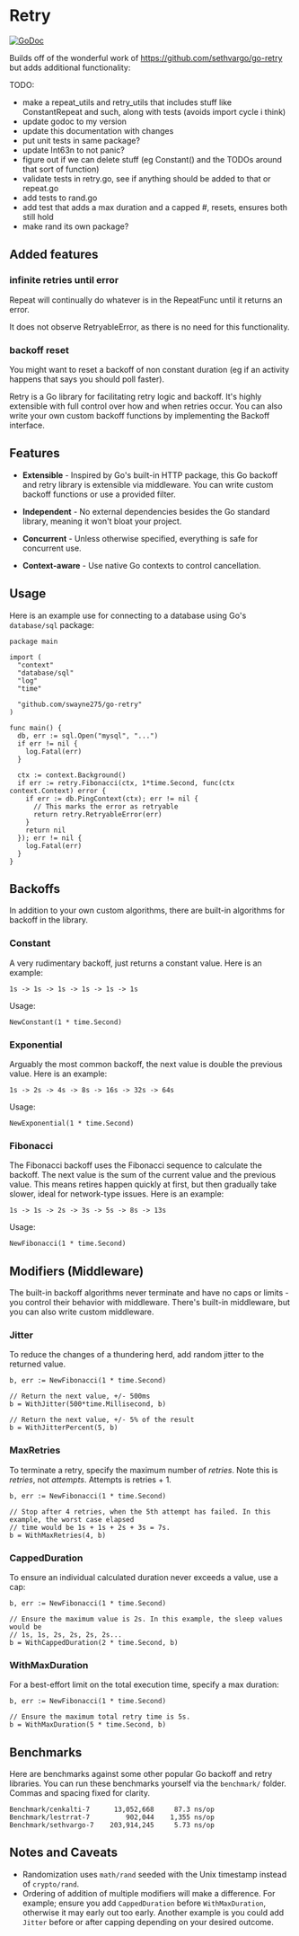 # Retry

[![GoDoc](https://img.shields.io/badge/go-documentation-blue.svg?style=flat-square)](https://pkg.go.dev/mod/github.com/swayne275/go-retry)

Builds off of the wonderful work of https://github.com/sethvargo/go-retry but adds additional functionality:

TODO:
- make a repeat_utils and retry_utils that includes stuff like ConstantRepeat and such, along with tests (avoids import cycle i think)
- update godoc to my version
- update this documentation with changes
- put unit tests in same package?
- update Int63n to not panic?
- figure out if we can delete stuff (eg Constant() and the TODOs around that sort of function)
- validate tests in retry.go, see if anything should be added to that or repeat.go
- add tests to rand.go
- add test that adds a max duration and a capped #, resets, ensures both still hold
- make rand its own package?

## Added features

### infinite retries until error
Repeat will continually do whatever is in the RepeatFunc until it returns an error.

It does not observe RetryableError, as there is no need for this functionality.

### backoff reset
You might want to reset a backoff of non constant duration (eg if an activity happens that
says you should poll faster).

Retry is a Go library for facilitating retry logic and backoff. It's highly
extensible with full control over how and when retries occur. You can also write
your own custom backoff functions by implementing the Backoff interface.

## Features

- **Extensible** - Inspired by Go's built-in HTTP package, this Go backoff and
  retry library is extensible via middleware. You can write custom backoff
  functions or use a provided filter.

- **Independent** - No external dependencies besides the Go standard library,
  meaning it won't bloat your project.

- **Concurrent** - Unless otherwise specified, everything is safe for concurrent
  use.

- **Context-aware** - Use native Go contexts to control cancellation.

## Usage

Here is an example use for connecting to a database using Go's `database/sql`
package:

```golang
package main

import (
  "context"
  "database/sql"
  "log"
  "time"

  "github.com/swayne275/go-retry"
)

func main() {
  db, err := sql.Open("mysql", "...")
  if err != nil {
    log.Fatal(err)
  }

  ctx := context.Background()
  if err := retry.Fibonacci(ctx, 1*time.Second, func(ctx context.Context) error {
    if err := db.PingContext(ctx); err != nil {
      // This marks the error as retryable
      return retry.RetryableError(err)
    }
    return nil
  }); err != nil {
    log.Fatal(err)
  }
}
```

## Backoffs

In addition to your own custom algorithms, there are built-in algorithms for
backoff in the library.

### Constant

A very rudimentary backoff, just returns a constant value. Here is an example:

```text
1s -> 1s -> 1s -> 1s -> 1s -> 1s
```

Usage:

```golang
NewConstant(1 * time.Second)
```

### Exponential

Arguably the most common backoff, the next value is double the previous value.
Here is an example:

```text
1s -> 2s -> 4s -> 8s -> 16s -> 32s -> 64s
```

Usage:

```golang
NewExponential(1 * time.Second)
```

### Fibonacci

The Fibonacci backoff uses the Fibonacci sequence to calculate the backoff. The
next value is the sum of the current value and the previous value. This means
retires happen quickly at first, but then gradually take slower, ideal for
network-type issues. Here is an example:

```text
1s -> 1s -> 2s -> 3s -> 5s -> 8s -> 13s
```

Usage:

```golang
NewFibonacci(1 * time.Second)
```

## Modifiers (Middleware)

The built-in backoff algorithms never terminate and have no caps or limits - you
control their behavior with middleware. There's built-in middleware, but you can
also write custom middleware.

### Jitter

To reduce the changes of a thundering herd, add random jitter to the returned
value.

```golang
b, err := NewFibonacci(1 * time.Second)

// Return the next value, +/- 500ms
b = WithJitter(500*time.Millisecond, b)

// Return the next value, +/- 5% of the result
b = WithJitterPercent(5, b)
```

### MaxRetries

To terminate a retry, specify the maximum number of _retries_. Note this
is _retries_, not _attempts_. Attempts is retries + 1.

```golang
b, err := NewFibonacci(1 * time.Second)

// Stop after 4 retries, when the 5th attempt has failed. In this example, the worst case elapsed
// time would be 1s + 1s + 2s + 3s = 7s.
b = WithMaxRetries(4, b)
```

### CappedDuration

To ensure an individual calculated duration never exceeds a value, use a cap:

```golang
b, err := NewFibonacci(1 * time.Second)

// Ensure the maximum value is 2s. In this example, the sleep values would be
// 1s, 1s, 2s, 2s, 2s, 2s...
b = WithCappedDuration(2 * time.Second, b)
```

### WithMaxDuration

For a best-effort limit on the total execution time, specify a max duration:

```golang
b, err := NewFibonacci(1 * time.Second)

// Ensure the maximum total retry time is 5s.
b = WithMaxDuration(5 * time.Second, b)
```

## Benchmarks

Here are benchmarks against some other popular Go backoff and retry libraries.
You can run these benchmarks yourself via the `benchmark/` folder. Commas and
spacing fixed for clarity.

```text
Benchmark/cenkalti-7      13,052,668     87.3 ns/op
Benchmark/lestrrat-7         902,044    1,355 ns/op
Benchmark/sethvargo-7    203,914,245     5.73 ns/op
```

## Notes and Caveats

- Randomization uses `math/rand` seeded with the Unix timestamp instead of
  `crypto/rand`.
- Ordering of addition of multiple modifiers will make a difference.
  For example; ensure you add `CappedDuration` before `WithMaxDuration`, otherwise it may early out too early.
  Another example is you could add `Jitter` before or after capping depending on your desired outcome.
